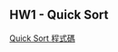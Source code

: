 HW1 - Quick Sort
------------------
[Quick Sort 程式碼](https://nbviewer.jupyter.org/github/tiffany1020/lesson/blob/master/Homework/Quick%20Sort.ipynb)
